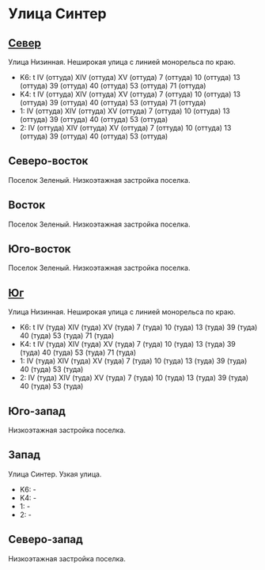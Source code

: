# Улица Синтер

## [Север](./10375060.md)

Улица Низинная.
Неширокая улица с линией монорельса по краю.

* K6:   t
        IV (оттуда) XIV (оттуда)    XV (оттуда)
        7 (оттуда)  10 (оттуда) 13 (оттуда) 39 (оттуда) 40 (оттуда) 53 (оттуда) 71 (оттуда)
* K4:   t
        IV (оттуда) XIV (оттуда)    XV (оттуда)
        7 (оттуда)  10 (оттуда) 13 (оттуда) 39 (оттуда) 40 (оттуда) 53 (оттуда) 71 (оттуда)
* 1:    IV (оттуда) XIV (оттуда)    XV (оттуда)
        7 (оттуда)  10 (оттуда) 13 (оттуда) 39 (оттуда) 40 (оттуда) 53 (оттуда)
* 2:    IV (оттуда) XIV (оттуда)    XV (оттуда)
        7 (оттуда)  10 (оттуда) 13 (оттуда) 39 (оттуда) 40 (оттуда) 53 (оттуда)

## Северо-восток

Поселок Зеленый.
Низкоэтажная застройка поселка.

## Восток

Поселок Зеленый.
Низкоэтажная застройка поселка.

## Юго-восток

Поселок Зеленый.
Низкоэтажная застройка поселка.

## [Юг](./10380070.md)

Улица Низинная.
Неширокая улица с линией монорельса по краю.

* K6:   t
        IV (туда)   XIV (туда)  XV (туда)
        7 (туда)    10 (туда)   13 (туда)   39 (туда)   40 (туда)   53 (туда)   71 (туда)
* K4:   t
        IV (туда)   XIV (туда)  XV (туда)
        7 (туда)    10 (туда)   13 (туда)   39 (туда)   40 (туда)   53 (туда)   71 (туда)
* 1:    IV (туда)   XIV (туда)  XV (туда)
        7 (туда)    10 (туда)   13 (туда)   39 (туда)   40 (туда)   53 (туда)
* 2:    IV (туда)   XIV (туда)  XV (туда)
        7 (туда)    10 (туда)   13 (туда)   39 (туда)   40 (туда)   53 (туда)

## Юго-запад

Низкоэтажная застройка поселка.

## Запад

Улица Синтер.
Узкая улица.

* K6:   -
* K4:   -
* 1:    -
* 2:    -

## Северо-запад

Низкоэтажная застройка поселка.
